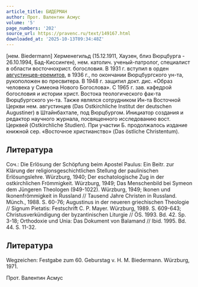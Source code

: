 ```yaml
---
article_title: БИДЕРМАН
author: Прот. Валентин Асмус
volume: '5'
page_numbers: '202'
source_url: https://pravenc.ru/text/149167.html
downloaded_at: '2025-10-13T09:34:48Z'
---
```


[нем. Biedermann] Херменегильд (15.12.1911, Хаузен, близ Вюрцбурга - 26.10.1994, Бад-Киссинген), нем. католич. ученый-патролог, специалист в области восточнохрист. богословия. В 1931 г. вступил в орден [августинцев-еремитов](https://pravenc.ru/text/АВГУСТИНЦЫ-ЕРЕМИТЫ.html), в 1936 г., по окончании Вюрцбургского ун-та, рукоположен во пресвитера. В 1948 г. защитил докт. дис. «Образ человека у Симеона Нового Богослова». С 1965 г. зав. кафедрой богословия и истории христ. Востока теологического фак-та Вюрцбургского ун-та. Также являлся сотрудником Ин-та Восточной Церкви нем. августинцев (Das Ostkirchliche Institut der deutschen Augustiner) в Штайнбахтале, под Вюрцбургом. Инициатор создания и редактор научного журнала, посвященного исследованию вост. Церквей (Ostkirchliche Studien). При участии Б. продолжалось издание книжной сер. «Восточное христианство» (Das östliche Christentum).

## Литература

Coч.: Die Erlösung der Schöpfung beim Apostel Paulus: Ein Beitr. zur Klärung der religionsgeschichtlichen Stellung der paulinischen Erlösungslehre. Würzburg, 1940; Der eschatologische Zug in der ostkirchlichen Frömmigkeit. Würzburg, 1949; Das Menschenbild bei Symeon dem Jüngeren Theologen (949-1022). Würzburg, 1949; Ikonen und Ikonenfrömmigkeit in Russland // Tausend Jahre Christen in Russland. Münch., 1988. S. 60-76; Augustinus in der neueren griechischen Theologie // Signum Pietatis: Festschrift C. P. Mayer. Würzburg, 1989. S. 609-643; Christusverkündigung der byzantinischen Liturgie // ÖS. 1993. Bd. 42. Sp. 3-18; Orthodoxie und Unia: Das Dokument von Balamand // Ibid. 1995. Bd. 44. S. 11-32.

## Литература

Wegzeichen: Festgabe zum 60. Geburstag v. H. M. Biedermann. Würzburg, 1971.

Прот. Валентин Асмус
